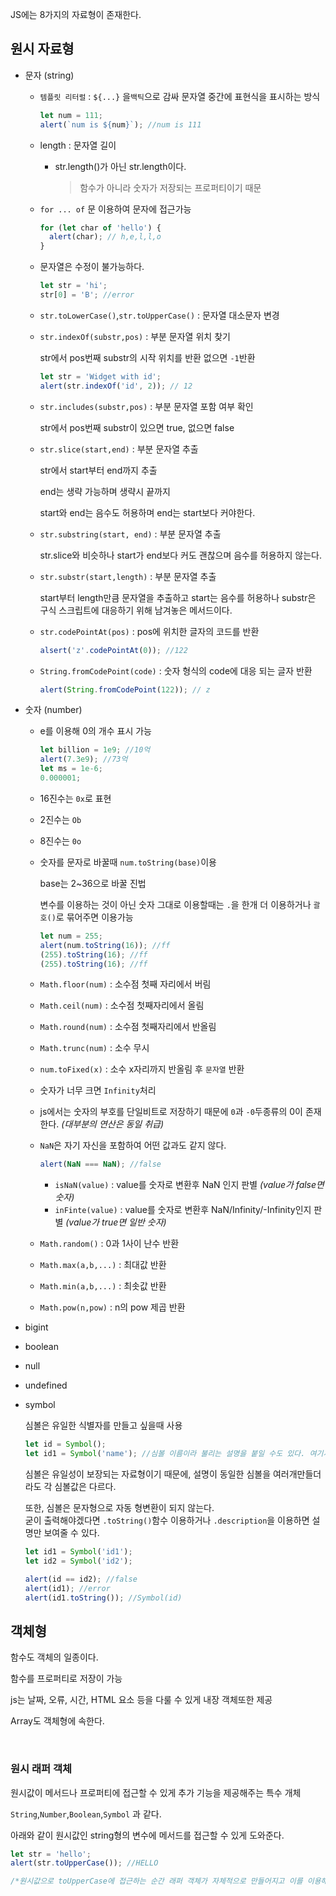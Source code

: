 JS에는 8가지의 자료형이 존재한다.

## 원시 자료형

- 문자 (string)

  - `템플릿 리터럴` : `${...}` 을`백틱`으로 감싸 문자열 중간에 표현식을 표시하는 방식

    ```js
    let num = 111;
    alert(`num is ${num}`); //num is 111
    ```

  - length : 문자열 길이

    - str.length()가 아닌 str.length이다.

      > 함수가 아니라 숫자가 저장되는 프로퍼티이기 때문

  - `for ... of` 문 이용하여 문자에 접근가능
    ```js
    for (let char of 'hello') {
      alert(char); // h,e,l,l,o
    }
    ```
  - 문자열은 수정이 불가능하다.
    ```js
    let str = 'hi';
    str[0] = 'B'; //error
    ```
  - `str.toLowerCase()`,`str.toUpperCase()` : 문자열 대소문자 변경

  - `str.indexOf(substr,pos)` : 부분 문자열 위치 찾기

    str에서 pos번째 substr의 시작 위치를 반환 없으면 `-1`반환

    ```js
    let str = 'Widget with id';
    alert(str.indexOf('id', 2)); // 12
    ```

  - `str.includes(substr,pos)` : 부분 문자열 포함 여부 확인

    str에서 pos번째 substr이 있으면 true, 없으면 false

  - `str.slice(start,end)` : 부분 문자열 추출

    str에서 start부터 end까지 추출

    end는 생략 가능하며 생략시 끝까지

    start와 end는 음수도 허용하며 end는 start보다 커야한다.

  - `str.substring(start, end)` : 부분 문자열 추출

    str.slice와 비슷하나 start가 end보다 커도 괜찮으며 음수를 허용하지 않는다.

  - `str.substr(start,length)` : 부분 문자열 추출

    start부터 length만큼 문자열을 추출하고 start는 음수를 허용하나 substr은 구식 스크립트에 대응하기 위해 남겨놓은 메서드이다.

  - `str.codePointAt(pos)` : pos에 위치한 글자의 코드를 반환

    ```js
    alsert('z'.codePointAt(0)); //122
    ```

  - `String.fromCodePoint(code)` : 숫자 형식의 code에 대응 되는 글자 반환
    ```js
    alert(String.fromCodePoint(122)); // z
    ```

- 숫자 (number)

  - e를 이용해 0의 개수 표시 가능
    ```js
    let billion = 1e9; //10억
    alert(7.3e9); //73억
    let ms = 1e-6;
    0.000001;
    ```
  - 16진수는 `0x`로 표현
  - 2진수는 `Ob`
  - 8진수는 `0o`
  - 숫자를 문자로 바꿀때 `num.toString(base)`이용

    base는 2~36으로 바꿀 진법

    변수를 이용하는 것이 아닌 숫자 그대로 이용할때는 `.`을 한개 더 이용하거나 `괄호()`로 묶어주면 이용가능

    ```js
    let num = 255;
    alert(num.toString(16)); //ff
    (255).toString(16); //ff
    (255).toString(16); //ff
    ```

  - `Math.floor(num)` : 소수점 첫째 자리에서 버림
  - `Math.ceil(num)` : 소수점 첫째자리에서 올림
  - `Math.round(num)` : 소수점 첫째자리에서 반올림
  - `Math.trunc(num)` : 소수 무시
  - `num.toFixed(x)` : 소수 x자리까지 반올림 후 `문자열` 반환

  - 숫자가 너무 크면 `Infinity`처리

  - js에서는 숫자의 부호를 단일비트로 저장하기 때문에 `0`과 `-0`두종류의 0이 존재한다. _(대부분의 연산은 동일 취급)_

  - `NaN`은 자기 자신을 포함하여 어떤 값과도 같지 않다.
    ```js
    alert(NaN === NaN); //false
    ```
    - `isNaN(value)` : value를 숫자로 변환후 NaN 인지 판별 _(value가 false면 숫자)_
    - `inFinte(value)` : value를 숫자로 변환후 NaN/Infinity/-Infinity인지 판별 _(value가 true면 일반 숫자)_
  - `Math.random()` : 0과 1사이 난수 반환
  - `Math.max(a,b,...)` : 최대값 반환
  - `Math.min(a,b,...)` : 최솟값 반환
  - `Math.pow(n,pow)` : n의 pow 제곱 반환

- bigint
- boolean
- null
- undefined
- symbol

  심볼은 유일한 식별자를 만들고 싶을때 사용

  ```js
  let id = Symbol();
  let id1 = Symbol('name'); //심볼 이름이라 불리는 설명을 붙일 수도 있다. 여기서 name이 설명 부분
  ```

  심볼은 유일성이 보장되는 자료형이기 때문에, 설명이 동일한 심볼을 여러개만들더라도 각 심볼값은 다르다.

  또한, 심볼은 문자형으로 자동 형변환이 되지 않는다.
  <br>굳이 출력해야겠다면 `.toString()`함수 이용하거나 `.description`을 이용하면 설명만 보여줄 수 있다.

  ```js
  let id1 = Symbol('id1');
  let id2 = Symbol('id2');

  alert(id == id2); //false
  alert(id1); //error
  alert(id1.toString()); //Symbol(id)
  ```

## 객체형

함수도 객체의 일종이다.

함수를 프로퍼티로 저장이 가능

js는 날짜, 오류, 시간, HTML 요소 등을 다룰 수 있게 내장 객체또한 제공

Array도 객체형에 속한다.

<br>

### 원시 래퍼 객체

원시값이 메서드나 프로퍼티에 접근할 수 있게 추가 기능을 제공해주는 특수 개체

`String`,`Number`,`Boolean`,`Symbol` 과 같다.

아래와 같이 원시값인 string형의 변수에 메서드를 접근할 수 있게 도와준다.

```js
let str = 'hello';
alert(str.toUpperCase()); //HELLO

/*원시값으로 toUpperCase에 접근하는 순간 래퍼 객체가 자체적으로 만들어지고 이를 이용해 메서르를 접근하여 문자열을 반환후 래퍼 객체는 자동 소멸된다.*/
```
